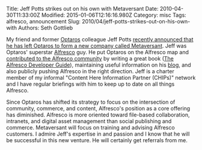 Title: Jeff Potts strikes out on his own with Metaversant
Date: 2010-04-30T11:33:00Z
Modified: 2015-01-06T12:16:16.980Z
Category: misc
Tags: alfresco, announcement
Slug: 2010/04/jeff-potts-strikes-out-on-his-own-with
Authors: Seth Gottlieb

My friend and former [Optaros](http://www.optaros.com) colleague Jeff Potts [recently announced that he has left Optaros to form a new company called Metaversant](http://ecmarchitect.com/archives/2010/04/22/1153). Jeff was Optaros' superstar [Alfresco](http://www.alfresco.com) guy. He put Optaros on the Alfresco map and [contributed to the Alfresco community](http://www.contenthere.net/2008/02/jeff-potts-alfresco-contributor-of-the-year.html) by writing a great book ([The Alfresco Developer Guide](http://www.contenthere.net/2008/12/review-alfresco-developer-guide.html)), maintaining useful information on his [blog](http://ecmarchitect.com), and also publicly pushing Alfresco in the right direction. Jeff is a charter member of my informal "Content Here Information Partner (CHIPs)" network and I have regular briefings with him to keep up to date on all things Alfresco.

  

Since Optaros has shifted its strategy to focus on the intersection of community, commerce, and content, Alfresco's position as a core offering has diminished. Alfresco is more oriented toward file-based collaboration, intranets, and digital asset management than social publishing and commerce. Metaversant will focus on training and advising Alfresco customers. I admire Jeff's expertise in and passion and I know that he will be successful in this new venture. He will certainly get referrals from me.
